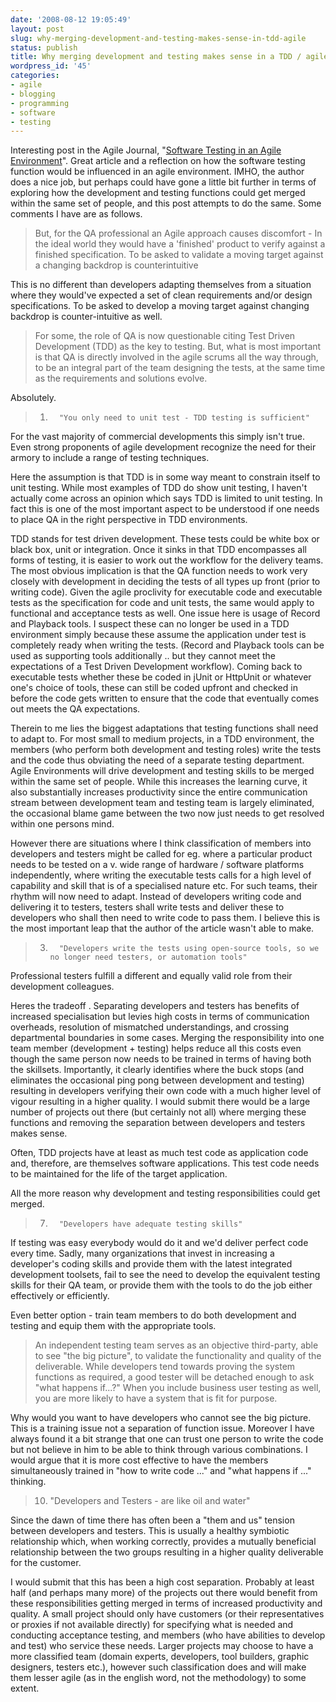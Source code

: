 ```yaml
---
date: '2008-08-12 19:05:49'
layout: post
slug: why-merging-development-and-testing-makes-sense-in-tdd-agile
status: publish
title: Why merging development and testing makes sense in a TDD / agile environment
wordpress_id: '45'
categories:
- agile
- blogging
- programming
- software
- testing
---
```


Interesting post in the Agile Journal, "[Software Testing in an Agile Environment](http://www.agilejournal.com/content/view/822/111/)". Great article and a reflection on how the software testing function would be influenced in an agile environment. IMHO, the author does a nice job, but perhaps could have gone a little bit further in terms of exploring how the development and testing functions could get merged within the same set of people, and this post attempts to do the same. Some comments I have are as follows.



> But, for the QA professional an Agile approach causes discomfort - In the ideal world they would have a 'finished' product to verify against a finished specification. To be asked to validate a moving target against a changing backdrop is counterintuitive



This is no different than developers adapting themselves from a situation where they would've expected a set of clean requirements and/or design specifications. To be asked to develop a moving target against changing backdrop is counter-intuitive as well.



> For some, the role of QA is now questionable citing Test Driven Development (TDD) as the key to testing.  But, what is most important is that QA is directly involved in the agile scrums all the way through, to be an integral part of the team designing the tests, at the same time as the requirements and solutions evolve. 



Absolutely.



> 1.       "You only need to unit test - TDD testing is sufficient"   
  


For the vast majority of commercial developments this simply isn't true. Even strong proponents of agile development recognize the need for their armory to include a range of testing techniques.




Here the assumption is that TDD is in some way meant to constrain itself to unit testing. While most examples of TDD do show unit testing, I haven't actually come across an opinion which says TDD is limited to unit testing. In fact this is one of the most important aspect to be understood if one needs to place QA in the right perspective in TDD environments.

TDD stands for test driven development. These tests could be white box or black box, unit or integration. Once it sinks in that TDD encompasses all forms of testing, it is easier to work out the workflow for the delivery teams. The most obvious implication is that the QA function needs to work very closely with development in deciding the tests of all types up front (prior to writing code). Given the agile proclivity for executable code and executable tests as the specification for code and unit tests, the same would apply to functional and acceptance tests as well. One issue here is usage of Record and Playback tools. I suspect these can no longer be used in a TDD environment simply because these assume the application under test is completely ready when writing the tests. (Record and Playback tools can be used as supporting tools additionally .. but they cannot meet the expectations of a Test Driven Development workflow). Coming back to executable tests whether these be coded in jUnit or HttpUnit or whatever one's choice of tools, these can still be coded upfront and checked in before the code gets written to ensure that the code that eventually comes out meets the QA expectations. 

Therein to me lies the biggest adaptations that testing functions shall need to adapt to. For most small to medium projects, in a TDD environment, the members (who perform both development and testing roles) write the tests and the code thus obviating the need of a separate testing department. Agile Environments will drive development and testing skills to be merged within the same set of people.  While this increases the learning curve, it also substantially increases productivity since the entire communication stream between development team and testing team is largely eliminated, the occasional blame game between the two now just needs to get resolved within one persons mind. 

However there are situations where I think classification of members into developers and testers might be called for eg. where a particular product needs to be tested on a v. wide range of hardware / software platforms independently, where writing the executable tests calls for a high level of capability and skill that is of a specialised nature etc. For such teams, their rhythm will now need to adapt. Instead of developers writing code and delivering it to testers, testers shall write tests and deliver these to developers who shall then need to write code to pass them. I believe this is the most important leap that the author of the article wasn't able to make.



> 3.       "Developers write the tests using open-source tools, so we no longer need testers, or automation tools"  
  


Professional testers fulfill a different and equally valid role from their development colleagues.



Heres the tradeoff . Separating developers and testers has benefits of increased specialisation but levies high costs in terms of communication overheads, resolution of mismatched understandings, and crossing departmental boundaries in some cases. Merging the responsibility into one team member (development + testing) helps reduce all this costs even though the same person now needs to be trained in terms of having both the skillsets. Importantly, it clearly identifies where the buck stops (and eliminates the occasional ping pong between development and testing) resulting in developers verifying their own code with a much higher level of vigour resulting in a higher quality. I would submit there would be a large number of projects out there (but certainly not all) where merging these functions and removing the separation between developers and testers makes sense.



> 
Often, TDD projects have at least as much test code as application code and, therefore, are themselves software applications. This test code needs to be maintained for the life of the target application.




All the more reason why development and testing responsibilities could get merged.




> 7.       "Developers have adequate testing skills"  
  


If testing was easy everybody would do it and we'd deliver perfect code every time. Sadly, many organizations that invest in increasing a developer's coding skills and provide them with the latest integrated development toolsets, fail to see the need to develop the equivalent testing skills for their QA team, or provide them with the tools to do the job either effectively or efficiently.



Even better option - train team members to do both development and testing and equip them with the appropriate tools.



> An independent testing team serves as an objective third-party, able to see "the big picture", to validate the functionality and quality of the deliverable. While developers tend towards proving the system functions as required, a good tester will be detached enough to ask "what happens if...?" When you include business user testing as well, you are more likely to have a system that is fit for purpose. 



Why would you want to have developers who cannot see the big picture. This is a training issue not a separation of function issue. Moreover I have always found it a bit strange that one can trust one person to write the code but not believe in him to be able to think through various combinations. I would argue that it is more cost effective to have the members simultaneously trained in "how to write code ..." and "what happens if ..." thinking.



> 10.   "Developers and Testers - are like oil and water"  
  


Since the dawn of time there has often been a "them and us" tension between developers and testers. This is usually a healthy symbiotic relationship which, when working correctly, provides a mutually beneficial relationship between the two groups resulting in a higher quality deliverable for the customer.



I would submit that this has been a high cost separation. Probably at least half (and perhaps many more) of the projects out there would benefit from these responsibilities getting merged in terms of increased productivity and quality. A small project should only have customers (or their representatives or proxies if not available directly) for specifying what is needed and conducting acceptance testing, and members (who have abilities to develop and test) who service these needs. Larger projects may choose to have a more classified team (domain experts, developers, tool builders, graphic designers, testers etc.), however such classification does and will make them lesser agile (as in the english word, not the methodology) to some extent. 





